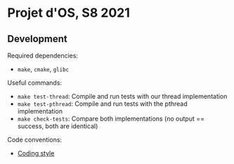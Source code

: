 # Projet d'OS, S8 2021

## Development

Required dependencies:
- `make`, `cmake`, `glibc`

Useful commands:
- `make test-thread`: Compile and run tests with our thread implementation
- `make test-pthread`: Compile and run tests with the pthread implementation
- `make check-tests`: Compare both implementations (no output == success, both are identical)

Code conventions:
- [Coding style](https://gitlab.com/braindot/legal/-/blob/master/coding-style/STYLE_C.md)
